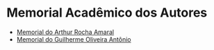 # Memorial Acadêmico dos Autores

- [Memorial do Arthur Rocha Amaral](./memorial_arthur_rocha_amaral.md)
- [Memorial do Guilherme Oliveira Antônio](./memorial_guilherme_oliveira.md)
